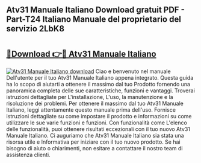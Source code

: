 ## Atv31 Manuale Italiano Download gratuit PDF - Part-T24 Italiano Manuale del proprietario del servizio 2LbK8

# <h2><a href="http://dfgt3p.blite.top/?on=Atv31+Manuale+Italiano">🔗Download 👉🔴 Atv31 Manuale Italiano</a></h2>

[![Atv31 Manuale Italiano download](https://i.imgur.com/lujVjoI.png)](http://dfgt3p.blite.top/?on=Atv31+Manuale+Italiano)
Ciao e benvenuto nel manuale Dell'utente per il tuo Atv31 Manuale Italiano appena integrato. Questa guida ha lo scopo di aiutarti a ottenere il massimo dal tuo Prodotto fornendo una panoramica completa delle sue caratteristiche, funzioni e vantaggi. Troverai istruzioni dettagliate per L'installazione, L'uso, la manutenzione e la risoluzione dei problemi. Per ottenere il massimo dal tuo Atv31 Manuale Italiano, leggi attentamente questo manuale prima dell'uso. Fornisce istruzioni dettagliate su come impostare il prodotto e informazioni su come utilizzare le sue varie funzioni e funzioni. Con funzionalità come L'elenco delle funzionalità, puoi ottenere risultati eccezionali con il tuo nuovo Atv31 Manuale Italiano. Ci auguriamo che Atv31 Manuale Italiano sia stata una risorsa utile e Informativa per iniziare con il tuo nuovo prodotto. Se hai bisogno di aiuto o chiarimenti, non esitare a contattare il nostro team di assistenza clienti.
